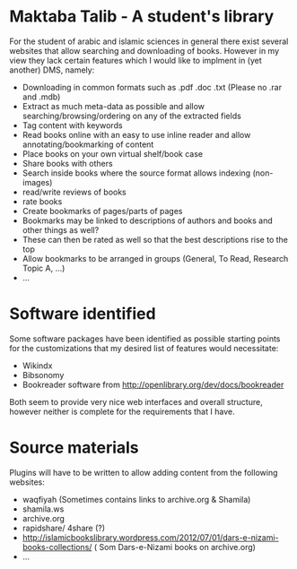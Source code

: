 Maktaba Talib - A student's library
===================================

For the student of arabic and islamic sciences in general there exist several websites that allow searching and downloading of books. However in my view they lack certain features which I would like to implment in (yet another) DMS, namely:
- Downloading in common formats such as .pdf .doc .txt (Please no .rar and .mdb)
- Extract as much meta-data as possible and allow searching/browsing/ordering on any of the extracted fields
- Tag content with keywords
- Read books online with an easy to use inline reader and allow annotating/bookmarking of content
- Place books on your own virtual shelf/book case
- Share books with others
- Search inside books where the source format allows indexing (non-images)
- read/write reviews of books
- rate books
- Create bookmarks of pages/parts of pages
 - Bookmarks may be linked to descriptions of authors and books and other things as well?
 - These can then be rated as well so that the best descriptions rise to the top
 - Allow bookmarks to be arranged in groups (General, To Read, Research Topic A, ...)
- ...

Software identified
===================

Some software packages have been identified as possible starting points for the customizations that my desired list of features would necessitate:
- Wikindx
- Bibsonomy
- Bookreader software from http://openlibrary.org/dev/docs/bookreader

Both seem to provide very nice web interfaces and overall structure, however neither is complete for the requirements that I have.


Source materials
================

Plugins will have to be written to allow adding content from the following websites:
- waqfiyah  (Sometimes contains links to archive.org & Shamila)
- shamila.ws
- archive.org
- rapidshare/ 4share (?)
- http://islamicbookslibrary.wordpress.com/2012/07/01/dars-e-nizami-books-collections/ ( Som Dars-e-Nizami books on archive.org)
- ...

